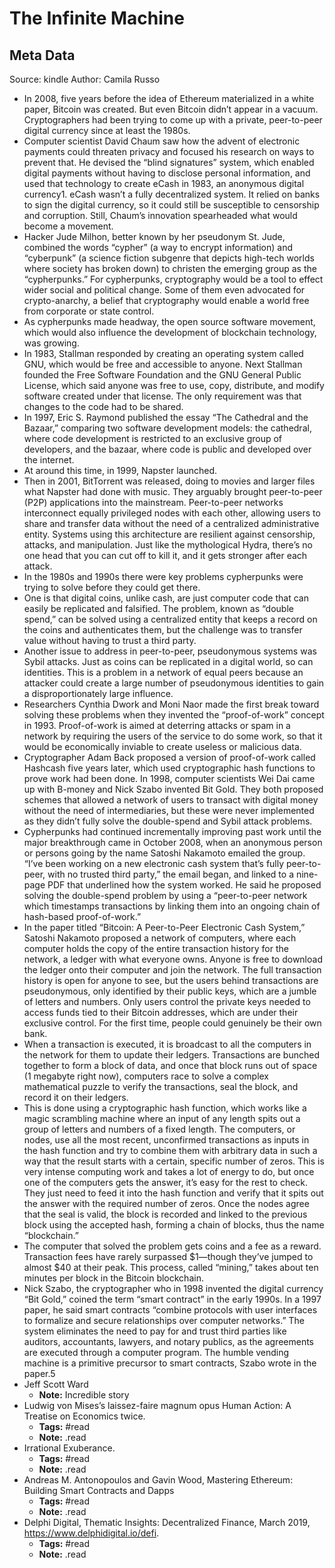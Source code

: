 # The Infinite Machine

## Meta Data

Source:  kindle 
Author: Camila Russo

- In 2008, five years before the idea of Ethereum materialized in a white paper, Bitcoin was created. But even Bitcoin didn’t appear in a vacuum. Cryptographers had been trying to come up with a private, peer-to-peer digital currency since at least the 1980s.
- Computer scientist David Chaum saw how the advent of electronic payments could threaten privacy and focused his research on ways to prevent that. He devised the “blind signatures” system, which enabled digital payments without having to disclose personal information, and used that technology to create eCash in 1983, an anonymous digital currency1. eCash wasn’t a fully decentralized system. It relied on banks to sign the digital currency, so it could still be susceptible to censorship and corruption. Still, Chaum’s innovation spearheaded what would become a movement.
- Hacker Jude Milhon, better known by her pseudonym St. Jude, combined the words “cypher” (a way to encrypt information) and “cyberpunk” (a science fiction subgenre that depicts high-tech worlds where society has broken down) to christen the emerging group as the “cypherpunks.” For cypherpunks, cryptography would be a tool to effect wider social and political change. Some of them even advocated for crypto-anarchy, a belief that cryptography would enable a world free from corporate or state control.
- As cypherpunks made headway, the open source software movement, which would also influence the development of blockchain technology, was growing.
- In 1983, Stallman responded by creating an operating system called GNU, which would be free and accessible to anyone. Next Stallman founded the Free Software Foundation and the GNU General Public License, which said anyone was free to use, copy, distribute, and modify software created under that license. The only requirement was that changes to the code had to be shared.
- In 1997, Eric S. Raymond published the essay “The Cathedral and the Bazaar,” comparing two software development models: the cathedral, where code development is restricted to an exclusive group of developers, and the bazaar, where code is public and developed over the internet.
- At around this time, in 1999, Napster launched.
- Then in 2001, BitTorrent was released, doing to movies and larger files what Napster had done with music. They arguably brought peer-to-peer (P2P) applications into the mainstream. Peer-to-peer networks interconnect equally privileged nodes with each other, allowing users to share and transfer data without the need of a centralized administrative entity. Systems using this architecture are resilient against censorship, attacks, and manipulation. Just like the mythological Hydra, there’s no one head that you can cut off to kill it, and it gets stronger after each attack.
- In the 1980s and 1990s there were key problems cypherpunks were trying to solve before they could get there.
- One is that digital coins, unlike cash, are just computer code that can easily be replicated and falsified. The problem, known as “double spend,” can be solved using a centralized entity that keeps a record on the coins and authenticates them, but the challenge was to transfer value without having to trust a third party.
- Another issue to address in peer-to-peer, pseudonymous systems was Sybil attacks. Just as coins can be replicated in a digital world, so can identities. This is a problem in a network of equal peers because an attacker could create a large number of pseudonymous identities to gain a disproportionately large influence.
- Researchers Cynthia Dwork and Moni Naor made the first break toward solving these problems when they invented the “proof-of-work” concept in 1993. Proof-of-work is aimed at deterring attacks or spam in a network by requiring the users of the service to do some work, so that it would be economically inviable to create useless or malicious data.
- Cryptographer Adam Back proposed a version of proof-of-work called Hashcash five years later, which used cryptographic hash functions to prove work had been done. In 1998, computer scientists Wei Dai came up with B-money and Nick Szabo invented Bit Gold. They both proposed schemes that allowed a network of users to transact with digital money without the need of intermediaries, but these were never implemented as they didn’t fully solve the double-spend and Sybil attack problems.
- Cypherpunks had continued incrementally improving past work until the major breakthrough came in October 2008, when an anonymous person or persons going by the name Satoshi Nakamoto emailed the group. “I’ve been working on a new electronic cash system that’s fully peer-to-peer, with no trusted third party,” the email began, and linked to a nine-page PDF that underlined how the system worked. He said he proposed solving the double-spend problem by using a “peer-to-peer network which timestamps transactions by linking them into an ongoing chain of hash-based proof-of-work.”
- In the paper titled “Bitcoin: A Peer-to-Peer Electronic Cash System,” Satoshi Nakamoto proposed a network of computers, where each computer holds the copy of the entire transaction history for the network, a ledger with what everyone owns. Anyone is free to download the ledger onto their computer and join the network. The full transaction history is open for anyone to see, but the users behind transactions are pseudonymous, only identified by their public keys, which are a jumble of letters and numbers. Only users control the private keys needed to access funds tied to their Bitcoin addresses, which are under their exclusive control. For the first time, people could genuinely be their own bank.
- When a transaction is executed, it is broadcast to all the computers in the network for them to update their ledgers. Transactions are bunched together to form a block of data, and once that block runs out of space (1 megabyte right now), computers race to solve a complex mathematical puzzle to verify the transactions, seal the block, and record it on their ledgers.
- This is done using a cryptographic hash function, which works like a magic scrambling machine where an input of any length spits out a group of letters and numbers of a fixed length. The computers, or nodes, use all the most recent, unconfirmed transactions as inputs in the hash function and try to combine them with arbitrary data in such a way that the result starts with a certain, specific number of zeros. This is very intense computing work and takes a lot of energy to do, but once one of the computers gets the answer, it’s easy for the rest to check. They just need to feed it into the hash function and verify that it spits out the answer with the required number of zeros. Once the nodes agree that the seal is valid, the block is recorded and linked to the previous block using the accepted hash, forming a chain of blocks, thus the name “blockchain.”
- The computer that solved the problem gets coins and a fee as a reward. Transaction fees have rarely surpassed $1—though they’ve jumped to almost $40 at their peak. This process, called “mining,” takes about ten minutes per block in the Bitcoin blockchain.
- Nick Szabo, the cryptographer who in 1998 invented the digital currency “Bit Gold,” coined the term “smart contract” in the early 1990s. In a 1997 paper, he said smart contracts “combine protocols with user interfaces to formalize and secure relationships over computer networks.” The system eliminates the need to pay for and trust third parties like auditors, accountants, lawyers, and notary publics, as the agreements are executed through a computer program. The humble vending machine is a primitive precursor to smart contracts, Szabo wrote in the paper.5
- Jeff Scott Ward
    - **Note:** Incredible story
- Ludwig von Mises’s laissez-faire magnum opus Human Action: A Treatise on Economics twice.
    - **Tags:** #read
    - **Note:** .read
- Irrational Exuberance.
    - **Tags:** #read
    - **Note:** .read
- Andreas M. Antonopoulos and Gavin Wood, Mastering Ethereum: Building Smart Contracts and Dapps
    - **Tags:** #read
    - **Note:** .read
- Delphi Digital, Thematic Insights: Decentralized Finance, March 2019, https://www.delphidigital.io/defi.
    - **Tags:** #read
    - **Note:** .read

